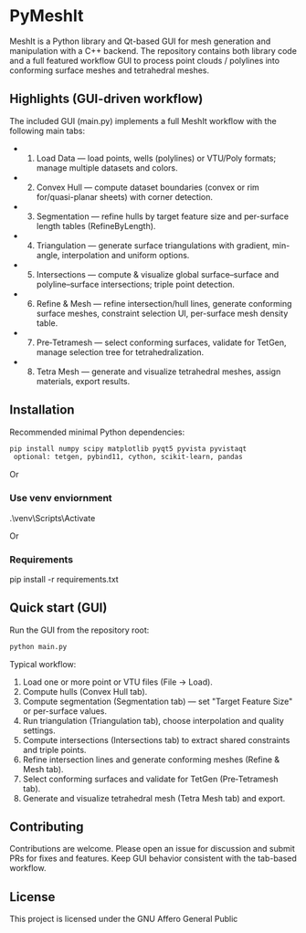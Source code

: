 # PyMeshIt

MeshIt is a Python library and Qt-based GUI for mesh generation and manipulation with a C++ backend. The repository contains both library code and a full featured workflow GUI to process point clouds / polylines into conforming surface meshes and tetrahedral meshes.

## Highlights (GUI-driven workflow)

The included GUI (main.py) implements a full MeshIt workflow with the following main tabs:

- 1. Load Data — load points, wells (polylines) or VTU/Poly formats; manage multiple datasets and colors.
- 2. Convex Hull — compute dataset boundaries (convex or rim for/quasi-planar sheets) with corner detection.
- 3. Segmentation — refine hulls by target feature size and per-surface length tables (RefineByLength).
- 4. Triangulation — generate surface triangulations with gradient, min-angle, interpolation and uniform options.
- 5. Intersections — compute & visualize global surface–surface and polyline–surface intersections; triple point detection.
- 6. Refine & Mesh — refine intersection/hull lines, generate conforming surface meshes, constraint selection UI, per-surface mesh density table.
- 7. Pre‑Tetramesh — select conforming surfaces, validate for TetGen, manage selection tree for tetrahedralization.
- 8. Tetra Mesh — generate and visualize tetrahedral meshes, assign materials, export results.


## Installation

Recommended minimal Python dependencies:

```bash
pip install numpy scipy matplotlib pyqt5 pyvista pyvistaqt
 optional: tetgen, pybind11, cython, scikit-learn, pandas
```
Or

### Use venv enviornment
.\venv\Scripts\Activate
 
Or

### Requirements
pip install -r requirements.txt


## Quick start (GUI)

Run the GUI from the repository root:

```bash
python main.py
```

Typical workflow:
1. Load one or more point or VTU files (File → Load).
2. Compute hulls (Convex Hull tab).
3. Compute segmentation (Segmentation tab) — set "Target Feature Size" or per-surface values.
4. Run triangulation (Triangulation tab), choose interpolation and quality settings.
5. Compute intersections (Intersections tab) to extract shared constraints and triple points.
6. Refine intersection lines and generate conforming meshes (Refine & Mesh tab).
7. Select conforming surfaces and validate for TetGen (Pre‑Tetramesh tab).
8. Generate and visualize tetrahedral mesh (Tetra Mesh tab) and export.

## Contributing

Contributions are welcome. Please open an issue for discussion and submit PRs for fixes and features. Keep GUI behavior consistent with the tab-based workflow.

## License

This project is licensed under the GNU Affero General Public